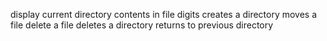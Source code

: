 display current directory contents in file digits
creates a directory
moves a file
delete a file
deletes a directory
returns to previous directory
